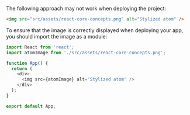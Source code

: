 The following approach may not work when deploying the project:
```html
<img src="src/assets/react-core-concepts.png" alt="Stylized atom" />
```

To ensure that the image is correctly displayed when deploying your app, you should import the image as a module:

```javascript
import React from 'react';
import atomImage from './src/assets/react-core-concepts.png';

function App() {
  return (
    <div>
      <img src={atomImage} alt="Stylized atom" />
    </div>
  );
}

export default App;
```
